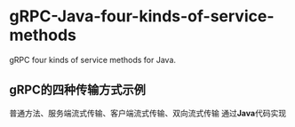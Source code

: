 # gRPC-Java-four-kinds-of-service-methods
gRPC four kinds of service methods for Java.
## gRPC的四种传输方式示例
普通方法、服务端流式传输、客户端流式传输、双向流式传输
通过<b>Java</b>代码实现
